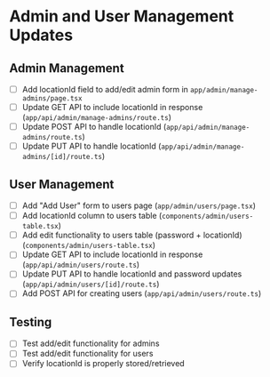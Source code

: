 # Admin and User Management Updates

## Admin Management
- [ ] Add locationId field to add/edit admin form in `app/admin/manage-admins/page.tsx`
- [ ] Update GET API to include locationId in response (`app/api/admin/manage-admins/route.ts`)
- [ ] Update POST API to handle locationId (`app/api/admin/manage-admins/route.ts`)
- [ ] Update PUT API to handle locationId (`app/api/admin/manage-admins/[id]/route.ts`)

## User Management
- [ ] Add "Add User" form to users page (`app/admin/users/page.tsx`)
- [ ] Add locationId column to users table (`components/admin/users-table.tsx`)
- [ ] Add edit functionality to users table (password + locationId) (`components/admin/users-table.tsx`)
- [ ] Update GET API to include locationId in response (`app/api/admin/users/route.ts`)
- [ ] Update PUT API to handle locationId and password updates (`app/api/admin/users/[id]/route.ts`)
- [ ] Add POST API for creating users (`app/api/admin/users/route.ts`)

## Testing
- [ ] Test add/edit functionality for admins
- [ ] Test add/edit functionality for users
- [ ] Verify locationId is properly stored/retrieved
